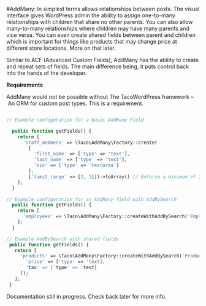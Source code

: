 #AddMany:
In simplest terms allows relationships between posts. 
The visual interface gives WordPress admin the ability to assign one-to-many relationships with children that share no other parents. You can also allow many-to-many relationships where children may have many parents and vice versa. You can even create shared fields between parent and children which is important for things like products that may change price at different store locations. More on that later.

Similar to ACF (Advanced Custom Fields), AddMany has the ability to create and repeat sets of fields. The main difference being, it puts control back into the hands of the developer.

**Requirements**

AddMany would not be possible without The TacoWordPress framework – An ORM for custom post types. This is a requirement.

```php

// Example configuration for a basic AddMany Field

  public function getFields() {
    return [
      'staff_members' => \Taco\AddMany\Factory::create(
        [
          'first_name' => ['type' => 'text'],
          'last_name' => ['type' => 'text'],
          'bio' => ['type' => 'textarea']
        ], 
        ['limit_range' => [2, 3]])->toArray() // Enforce a minimum of 2 items, but no more than 3.
    ];
  }
```

```php
// Example configuration for an AddMany field with AddBySearch
  public function getFields() {
    return [
      'employees' => \Taco\AddMany\Factory::createWithAddBySearch('Employee')
    ];
  }
 ```
 
 ```php
// Example AddBySearch with shared fields
  public function getFields() {
    return [
      'products' => \Taco\AddMany\Factory::createWithAddBySearch('Product',[
        'price' => ['type' => 'text],
        'tax' => ['type' => 'text]
      ]);
    ];
  }
 ```
 


Documentation still in progress. Check back later for more info.




